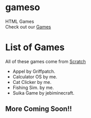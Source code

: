 # gameso
HTML Games  
Check out our [Games](/Games.html)

# List of Games
All of these games come from [Scratch](https://scratch.mit.edu)  
- Appel by Griffpatch.
- Calculator OS by me.
- Cat Clicker by me.
- Fishing Sim. by me.
- Suika Game by jebiminecraft.
## More Coming Soon!!
